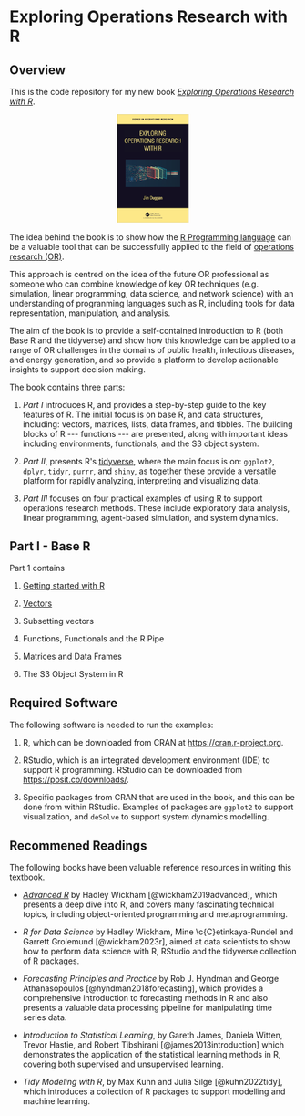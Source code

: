 # Exploring Operations Research with R

## Overview
This is the code repository for my new book [*Exploring Operations Research with R*](https://www.routledge.com/Exploring-Operations-Research-with-R/Duggan/p/book/9781032277165).

<p align="center" width="100%">
    <img width="25%" src="BookCover.png">
</p>

The idea behind the book is to show how the [R Programming language](https://www.r-project.org/about.html) can be a valuable tool that can be successfully applied to the field of [operations research (OR)](https://www.theorsociety.com). 

This approach is centred on the idea of the future OR professional as someone who can combine knowledge of key OR techniques (e.g. simulation, linear programming, data science, and network science) with an understanding of progranming languages such as R, including tools for  data representation, manipulation, and analysis. 

The aim of the book is to provide a self-contained introduction to R (both Base R and the tidyverse) and show how this knowledge can be applied to a range of OR challenges in the domains of public health, infectious diseases, and energy generation, and so provide a platform to develop actionable insights to support decision making.

The book contains three parts:

1. *Part I* introduces R, and provides a step-by-step guide to the key features of R. The initial  focus is on base R, and data structures, including: vectors, matrices, lists, data frames, and tibbles. The building blocks of R --- functions --- are presented, along with important ideas including environments, functionals, and the S3 object system. 

2. *Part II*, presents R's  [tidyverse](https://www.tidyverse.org), where the main focus is on: `ggplot2`, `dplyr`, `tidyr`, `purrr`, and `shiny`, as together these provide a versatile platform for rapidly analyzing, interpreting and visualizing data.

3. *Part III* focuses on four practical examples of using R to support operations research methods. These include exploratory data analysis, linear programming, agent-based simulation, and system dynamics. 

## Part I - Base R
Part 1 contains 

1. [Getting started with R](https://github.com/JimDuggan/explore_or/tree/main/Part%20I/01%20Getting%20Started)

2. [Vectors](https://github.com/JimDuggan/explore_or/tree/main/Part%20I/02%20Vectors)

3. Subsetting vectors

4. Functions, Functionals and the R Pipe

5. Matrices and Data Frames

6. The S3 Object System in R








## Required Software

The following software is needed to run the examples:

1. R, which can be downloaded from CRAN at https://cran.r-project.org.

2. RStudio, which is an integrated development environment (IDE) to support R programming. RStudio can be downloaded from https://posit.co/downloads/.

3. Specific packages from CRAN that are used in the book, and this can be done from within RStudio. Examples of packages are `ggplot2` to support visualization, and `deSolve` to support system dynamics modelling.


## Recommened Readings
The following books have been valuable reference resources in writing this textbook.

* [*Advanced R*]() by Hadley Wickham [@wickham2019advanced], which presents a deep dive into R, and covers many fascinating technical topics, including object-oriented programming and metaprogramming.

* *R for Data Science* by Hadley Wickham, Mine \c{C}etinkaya-Rundel and Garrett Grolemund [@wickham2023r], aimed at data scientists to show how to perform data science with R, RStudio and  the tidyverse collection of R packages.

* *Forecasting Principles and Practice* by Rob J. Hyndman and George Athanasopoulos [@hyndman2018forecasting], which provides a comprehensive introduction to forecasting methods in R and also presents a valuable data processing pipeline for manipulating time series data.

* *Introduction to Statistical Learning*, by Gareth James, Daniela Witten, Trevor Hastie, and Robert Tibshirani [@james2013introduction] which demonstrates the application of the statistical learning methods in R, covering both supervised and unsupervised learning.

* *Tidy Modeling with R*, by Max Kuhn and Julia Silge [@kuhn2022tidy], which introduces a collection of R packages to support modelling and machine learning.




